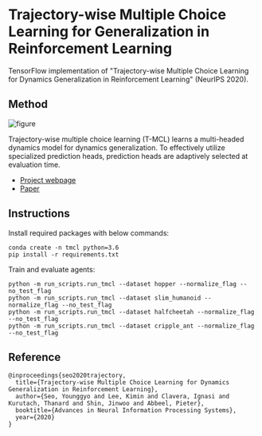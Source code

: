 # Trajectory-wise Multiple Choice Learning for Generalization in Reinforcement Learning

TensorFlow implementation of "Trajectory-wise Multiple Choice Learning for Dynamics Generalization in Reinforcement Learning" (NeurIPS 2020).

## Method

![figure](figures/figure.png)

Trajectory-wise multiple choice learning (T-MCL) learns a multi-headed dynamics model for dynamics generalization.
To effectively utilize specialized prediction heads, prediction heads are adaptively selected at evaluation time.

- [Project webpage](https://sites.google.com/view/trajectory-mcl)
- [Paper](https://arxiv.org/abs/2010.13303)

## Instructions

Install required packages with below commands:

```
conda create -n tmcl python=3.6
pip install -r requirements.txt
```

Train and evaluate agents:

```
python -m run_scripts.run_tmcl --dataset hopper --normalize_flag --no_test_flag
python -m run_scripts.run_tmcl --dataset slim_humanoid --normalize_flag --no_test_flag
python -m run_scripts.run_tmcl --dataset halfcheetah --normalize_flag --no_test_flag
python -m run_scripts.run_tmcl --dataset cripple_ant --normalize_flag --no_test_flag

```

## Reference

```
@inproceedings{seo2020trajectory,
  title={Trajectory-wise Multiple Choice Learning for Dynamics Generalization in Reinforcement Learning},
  author={Seo, Younggyo and Lee, Kimin and Clavera, Ignasi and Kurutach, Thanard and Shin, Jinwoo and Abbeel, Pieter},
  booktitle={Advances in Neural Information Processing Systems},
  year={2020}
}
```
